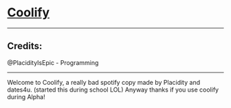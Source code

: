 <h1><a href='https://placidityisepic.github.io/Coolify/index.html' target='_blank'>Coolify</a></h1>
<hr>
<h2>Credits:</h2>
@PlacidityIsEpic - Programming
<hr>

Welcome to Coolify, a really bad spotify copy
made by Placidity and dates4u. (started this during school
LOL) Anyway thanks if you use coolify during Alpha!
